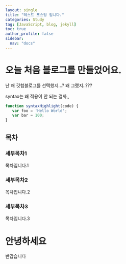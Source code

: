 ```yaml
---
layout: single
title: "테스트 포스팅 입니다."
categories: Study
tag: [JavaScript, blog, jekyll]
toc: true
author_profile: false
sidebar:
  nav: "docs"
---
```


# 오늘 처음 블로그를 만들었어요.

난 왜 깃헙블로그를 선택했지...? 왜 그랬지..???

syntax는 왜 적용이 안 되는 걸까,,

```JavaScript
function syntaxHighlight(code) {
   var foo = 'Hello World';
   var bar = 100;
}
```

## 목차

### 세부목차1

목차입니다.1

### 세부목차2

목차입니다.2

### 세부목차3

목차입니다.3

# 안녕하세요

반갑습니다
